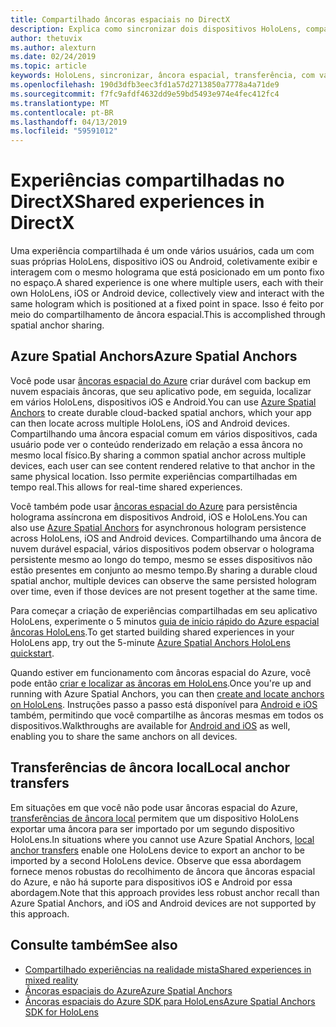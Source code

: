 ```yaml
---
title: Compartilhado âncoras espaciais no DirectX
description: Explica como sincronizar dois dispositivos HoloLens, compartilhando âncoras espaciais.
author: thetuvix
ms.author: alexturn
ms.date: 02/24/2019
ms.topic: article
keywords: HoloLens, sincronizar, âncora espacial, transferência, com vários participantes, exibição, o cenário, o passo a passo, código de exemplo, Azure, as âncoras espacial do Azure, o ASA
ms.openlocfilehash: 190d3dfb3eec3fd1a57d2713850a7778a4a71de9
ms.sourcegitcommit: f7fc9afdf4632dd9e59bd5493e974e4fec412fc4
ms.translationtype: MT
ms.contentlocale: pt-BR
ms.lasthandoff: 04/13/2019
ms.locfileid: "59591012"
---
```

# <a name="shared-experiences-in-directx"></a><span data-ttu-id="d37e2-104">Experiências compartilhadas no DirectX</span><span class="sxs-lookup"><span data-stu-id="d37e2-104">Shared experiences in DirectX</span></span>

<span data-ttu-id="d37e2-105">Uma experiência compartilhada é um onde vários usuários, cada um com suas próprias HoloLens, dispositivo iOS ou Android, coletivamente exibir e interagem com o mesmo holograma que está posicionado em um ponto fixo no espaço.</span><span class="sxs-lookup"><span data-stu-id="d37e2-105">A shared experience is one where multiple users, each with their own HoloLens, iOS or Android device, collectively view and interact with the same hologram which is positioned at a fixed point in space.</span></span> <span data-ttu-id="d37e2-106">Isso é feito por meio do compartilhamento de âncora espacial.</span><span class="sxs-lookup"><span data-stu-id="d37e2-106">This is accomplished through spatial anchor sharing.</span></span>

## <a name="azure-spatial-anchors"></a><span data-ttu-id="d37e2-107">Azure Spatial Anchors</span><span class="sxs-lookup"><span data-stu-id="d37e2-107">Azure Spatial Anchors</span></span>

<span data-ttu-id="d37e2-108">Você pode usar <a href="https://docs.microsoft.com/azure/spatial-anchors/overview" target="_blank">âncoras espacial do Azure</a> criar durável com backup em nuvem espaciais âncoras, que seu aplicativo pode, em seguida, localizar em vários HoloLens, dispositivos iOS e Android.</span><span class="sxs-lookup"><span data-stu-id="d37e2-108">You can use <a href="https://docs.microsoft.com/azure/spatial-anchors/overview" target="_blank">Azure Spatial Anchors</a> to create durable cloud-backed spatial anchors, which your app can then locate across multiple HoloLens, iOS and Android devices.</span></span>  <span data-ttu-id="d37e2-109">Compartilhando uma âncora espacial comum em vários dispositivos, cada usuário pode ver o conteúdo renderizado em relação a essa âncora no mesmo local físico.</span><span class="sxs-lookup"><span data-stu-id="d37e2-109">By sharing a common spatial anchor across multiple devices, each user can see content rendered relative to that anchor in the same physical location.</span></span>  <span data-ttu-id="d37e2-110">Isso permite experiências compartilhadas em tempo real.</span><span class="sxs-lookup"><span data-stu-id="d37e2-110">This allows for real-time shared experiences.</span></span>

<span data-ttu-id="d37e2-111">Você também pode usar <a href="https://docs.microsoft.com/azure/spatial-anchors/overview" target="_blank">âncoras espacial do Azure</a> para persistência holograma assíncrona em dispositivos Android, iOS e HoloLens.</span><span class="sxs-lookup"><span data-stu-id="d37e2-111">You can also use <a href="https://docs.microsoft.com/azure/spatial-anchors/overview" target="_blank">Azure Spatial Anchors</a> for asynchronous hologram persistence across HoloLens, iOS and Android devices.</span></span>  <span data-ttu-id="d37e2-112">Compartilhando uma âncora de nuvem durável espacial, vários dispositivos podem observar o holograma persistente mesmo ao longo do tempo, mesmo se esses dispositivos não estão presentes em conjunto ao mesmo tempo.</span><span class="sxs-lookup"><span data-stu-id="d37e2-112">By sharing a durable cloud spatial anchor, multiple devices can observe the same persisted hologram over time, even if those devices are not present together at the same time.</span></span>

<span data-ttu-id="d37e2-113">Para começar a criação de experiências compartilhadas em seu aplicativo HoloLens, experimente o 5 minutos <a href="https://docs.microsoft.com/azure/spatial-anchors/quickstarts/get-started-hololens" target="_blank">guia de início rápido do Azure espacial âncoras HoloLens</a>.</span><span class="sxs-lookup"><span data-stu-id="d37e2-113">To get started building shared experiences in your HoloLens app, try out the 5-minute <a href="https://docs.microsoft.com/azure/spatial-anchors/quickstarts/get-started-hololens" target="_blank">Azure Spatial Anchors HoloLens quickstart</a>.</span></span>

<span data-ttu-id="d37e2-114">Quando estiver em funcionamento com âncoras espacial do Azure, você pode então <a href="https://docs.microsoft.com/azure/spatial-anchors/concepts/create-locate-anchors-cpp-winrt" target="_blank">criar e localizar as âncoras em HoloLens</a>.</span><span class="sxs-lookup"><span data-stu-id="d37e2-114">Once you're up and running with Azure Spatial Anchors, you can then <a href="https://docs.microsoft.com/azure/spatial-anchors/concepts/create-locate-anchors-cpp-winrt" target="_blank">create and locate anchors on HoloLens</a>.</span></span>  <span data-ttu-id="d37e2-115">Instruções passo a passo está disponível para <a href="https://docs.microsoft.com/azure/spatial-anchors/create-locate-anchors-overview" target="_blank">Android e iOS</a> também, permitindo que você compartilhe as âncoras mesmas em todos os dispositivos.</span><span class="sxs-lookup"><span data-stu-id="d37e2-115">Walkthroughs are available for <a href="https://docs.microsoft.com/azure/spatial-anchors/create-locate-anchors-overview" target="_blank">Android and iOS</a> as well, enabling you to share the same anchors on all devices.</span></span>

## <a name="local-anchor-transfers"></a><span data-ttu-id="d37e2-116">Transferências de âncora local</span><span class="sxs-lookup"><span data-stu-id="d37e2-116">Local anchor transfers</span></span>

<span data-ttu-id="d37e2-117">Em situações em que você não pode usar âncoras espacial do Azure, [transferências de âncora local](local-anchor-transfers-in-directx.md) permitem que um dispositivo HoloLens exportar uma âncora para ser importado por um segundo dispositivo HoloLens.</span><span class="sxs-lookup"><span data-stu-id="d37e2-117">In situations where you cannot use Azure Spatial Anchors, [local anchor transfers](local-anchor-transfers-in-directx.md) enable one HoloLens device to export an anchor to be imported by a second HoloLens device.</span></span>  <span data-ttu-id="d37e2-118">Observe que essa abordagem fornece menos robustas do recolhimento de âncora que âncoras espacial do Azure, e não há suporte para dispositivos iOS e Android por essa abordagem.</span><span class="sxs-lookup"><span data-stu-id="d37e2-118">Note that this approach provides less robust anchor recall than Azure Spatial Anchors, and iOS and Android devices are not supported by this approach.</span></span>

## <a name="see-also"></a><span data-ttu-id="d37e2-119">Consulte também</span><span class="sxs-lookup"><span data-stu-id="d37e2-119">See also</span></span>
* [<span data-ttu-id="d37e2-120">Compartilhado experiências na realidade mista</span><span class="sxs-lookup"><span data-stu-id="d37e2-120">Shared experiences in mixed reality</span></span>](shared-experiences-in-mixed-reality.md)
* <span data-ttu-id="d37e2-121"><a href="https://docs.microsoft.com/azure/spatial-anchors" target="_blank">Âncoras espaciais do Azure</a></span><span class="sxs-lookup"><span data-stu-id="d37e2-121"><a href="https://docs.microsoft.com/azure/spatial-anchors" target="_blank">Azure Spatial Anchors</a></span></span>
* <span data-ttu-id="d37e2-122"><a href="https://docs.microsoft.com/cpp/api/spatial-anchors/winrt/" target="_blank">Âncoras espaciais do Azure SDK para HoloLens</a></span><span class="sxs-lookup"><span data-stu-id="d37e2-122"><a href="https://docs.microsoft.com/cpp/api/spatial-anchors/winrt/" target="_blank">Azure Spatial Anchors SDK for HoloLens</a></span></span>